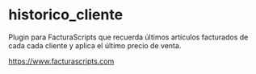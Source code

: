 # historico_cliente
Plugin para FacturaScripts que recuerda últimos artículos facturados de cada cada cliente y aplica el último precio de venta.

https://www.facturascripts.com